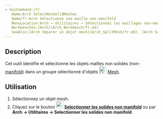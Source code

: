 ```yaml
---
- GuiCommand:/fr
   Name:Arch SelectNonSolidMeshes
   Name/fr:Arch Sélectionne une maille non manifold
   MenuLocation:Arch → Utilitaires → Sélectionnez les maillages non-manifold
   Workbenches:[Arch](Arch_Workbench/fr.md)
   SeeAlso:[Arch Séparer un objet mesh](Arch_SplitMesh/fr.md), [Arch Supprimer la forme](Arch_MeshToShape/fr.md)
---
```


## Description

Cet outil identifie et sélectionne les objets mailles non solides (non-[manifold](http://fr.wikipedia.org/wiki/Vari%C3%A9t%C3%A9_%28g%C3%A9om%C3%A9trie%29)) dans un groupe sélectionné d\'objets <img alt="Mesh Workbench" src=images/Workbench_Mesh.svg  style="width:24px;"> [Mesh](Mesh_Workbench/fr.md).

## Utilisation

1.  Sélectionnez un objet mesh.
2.  Cliquez sur le bouton **<img src="images/Arch_SelectNonManifold.svg" width=24px> [Selectionner les solides non manifold](Arch_SelectNonSolidMeshes/fr.md)** ou par **Arch → Utilitaires → Selectionner les solides non manifold**.





 
